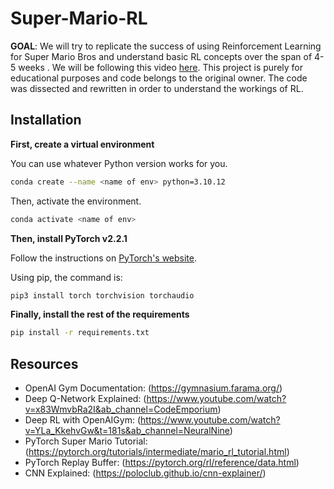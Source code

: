 # Super-Mario-RL

**GOAL**: We will try to replicate the success of using Reinforcement Learning for Super Mario Bros and understand basic RL concepts over the span of 4-5 weeks . We will be following this video [here](https://www.youtube.com/watch?v=_gmQZToTMac&t=1310s&ab_channel=SourishKundu). This project is purely for educational purposes and code belongs to the original owner. The code was dissected and rewritten in order to understand the workings of RL.

## Installation

**First, create a virtual environment**

You can use whatever Python version works for you. 

```bash
conda create --name <name of env> python=3.10.12 
```

Then, activate the environment.

```bash
conda activate <name of env>
```

**Then, install PyTorch v2.2.1**

Follow the instructions on [PyTorch's website](https://pytorch.org/get-started/locally/).

Using pip, the command is:

```bash
pip3 install torch torchvision torchaudio
```

**Finally, install the rest of the requirements**

```bash
pip install -r requirements.txt
```

## Resources
- OpenAI Gym Documentation: (https://gymnasium.farama.org/)
- Deep Q-Network Explained: (https://www.youtube.com/watch?v=x83WmvbRa2I&ab_channel=CodeEmporium)
- Deep RL with OpenAIGym: (https://www.youtube.com/watch?v=YLa_KkehvGw&t=181s&ab_channel=NeuralNine)
- PyTorch Super Mario Tutorial: (https://pytorch.org/tutorials/intermediate/mario_rl_tutorial.html)
- PyTorch Replay Buffer: (https://pytorch.org/rl/reference/data.html)
- CNN Explained: (https://poloclub.github.io/cnn-explainer/)
  
